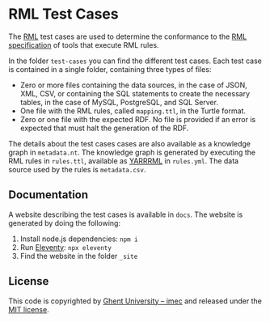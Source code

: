# RML Test Cases

The [RML](http://rml.io/) test cases are used to determine the conformance to the [RML specification](http://rml.io/spec.html) of tools that execute RML rules.

In the folder `test-cases` you can find the different test cases.
Each test case is contained in a single folder, containing three types of files:

- Zero or more files containing the data sources, in the case of JSON, XML, CSV, or 
containing the SQL statements to create the necessary tables, in the case of MySQL, PostgreSQL, and SQL Server. 
- One file with the RML rules, called `mapping.ttl`, in the Turtle format.
- Zero or one file with the expected RDF. No file is provided if an error is expected that must halt the generation of the RDF.

The details about the test cases cases are also available as a knowledge graph in `metadata.nt`.
The knowledge graph is generated by executing the RML rules in `rules.ttl`, available as [YARRRML](https://w3id.org/yarrrml) in `rules.yml`.
The data source used by the rules is `metadata.csv`.

## Documentation

A website describing the test cases is available in `docs`.
The website is generated by doing the following:

1. Install node.js dependencies: `npm i`
2. Run [Eleventy](http://11ty.io/): `npx eleventy`
3. Find the website in the folder `_site`

## License
This code is copyrighted by [Ghent University – imec](http://idlab.ugent.be/) and released under the [MIT license](http://opensource.org/licenses/MIT).
